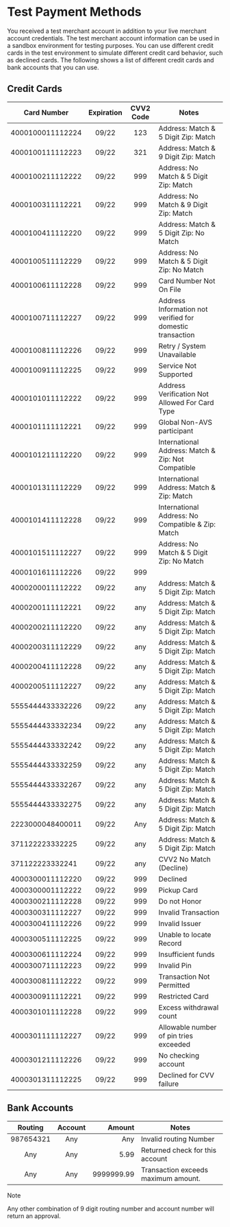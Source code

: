 # Test Payment Methods

You received a test merchant account in addition to your live merchant account credentials. The test merchant account information can be used in a sandbox environment for testing purposes. You can use different credit cards in the test environment to simulate different credit card behavior, such as declined cards. The following shows a list of different credit cards and bank accounts that you can use.

## Credit Cards

| Card Number      | Expiration | CVV2 Code | Notes                                                     |
|------------------|:----------:|:---------:|-----------------------------------------------------------|
| 4000100011112224 | 09/22      | 123       | Address: Match & 5 Digit Zip: Match                       |
| 4000100111112223 | 09/22      | 321       | Address: Match & 9 Digit Zip: Match                       |
| 4000100211112222 | 09/22      | 999       | Address: No Match & 5 Digit Zip: Match                    |
| 4000100311112221 | 09/22      | 999       | Address: No Match & 9 Digit Zip: Match                    |
| 4000100411112220 | 09/22      | 999       | Address: Match & 5 Digit Zip: No Match                    |
| 4000100511112229 | 09/22      | 999       | Address: No Match & 5 Digit Zip: No Match                 |
| 4000100611112228 | 09/22      | 999       | Card Number Not On File                                   |
| 4000100711112227 | 09/22      | 999       | Address Information not verified for domestic transaction |
| 4000100811112226 | 09/22      | 999       | Retry / System Unavailable                                |
| 4000100911112225 | 09/22      | 999       | Service Not Supported                                     |
| 4000101011112222 | 09/22      | 999       | Address Verification Not Allowed For Card Type            |
| 4000101111112221 | 09/22      | 999       | Global Non-AVS participant                                |
| 4000101211112220 | 09/22      | 999       | International Address: Match & Zip: Not Compatible        |
| 4000101311112229 | 09/22      | 999       | International Address: Match & Zip: Match                 |
| 4000101411112228 | 09/22      | 999       | International Address: No Compatible & Zip: Match         |
| 4000101511112227 | 09/22      | 999       | Address: No Match & 5 Digit Zip: No Match                 |
| 4000101611112226 | 09/22      | 999       |                                                           |
| 4000200011112222 | 09/22      | any       | Address: Match & 5 Digit Zip: Match                       |
| 4000200111112221 | 09/22      | any       | Address: Match & 5 Digit Zip: Match                       |
| 4000200211112220 | 09/22      | any       | Address: Match & 5 Digit Zip: Match                       |
| 4000200311112229 | 09/22      | any       | Address: Match & 5 Digit Zip: Match                       |
| 4000200411112228 | 09/22      | any       | Address: Match & 5 Digit Zip: Match                       |
| 4000200511112227 | 09/22      | any       | Address: Match & 5 Digit Zip: Match                       |
| 5555444433332226 | 09/22      | any       | Address: Match & 5 Digit Zip: Match                       |
| 5555444433332234 | 09/22      | any       | Address: Match & 5 Digit Zip: Match                       |
| 5555444433332242 | 09/22      | any       | Address: Match & 5 Digit Zip: Match                       |
| 5555444433332259 | 09/22      | any       | Address: Match & 5 Digit Zip: Match                       |
| 5555444433332267 | 09/22      | any       | Address: Match & 5 Digit Zip: Match                       |
| 5555444433332275 | 09/22      | any       | Address: Match & 5 Digit Zip: Match                       |
| 2223000048400011 | 09/22      | Any       | Address: Match & 5 Digit Zip: Match                       |
| 371122223332225  | 09/22      | any       | Address: Match & 5 Digit Zip: Match                       |
| 371122223332241  | 09/22      | any       | CVV2 No Match (Decline)                                   |
| 4000300011112220 | 09/22      | 999       | Declined                                                  |
| 4000300001112222 | 09/22      | 999       | Pickup Card                                               |
| 4000300211112228 | 09/22      | 999       | Do not Honor                                              |
| 4000300311112227 | 09/22      | 999       | Invalid Transaction                                       |
| 4000300411112226 | 09/22      | 999       | Invalid Issuer                                            |
| 4000300511112225 | 09/22      | 999       | Unable to locate Record                                   |
| 4000300611112224 | 09/22      | 999       | Insufficient funds                                        |
| 4000300711112223 | 09/22      | 999       | Invalid Pin                                               |
| 4000300811112222 | 09/22      | 999       | Transaction Not Permitted                                 |
| 4000300911112221 | 09/22      | 999       | Restricted Card                                           |
| 4000301011112228 | 09/22      | 999       | Excess withdrawal count                                   |
| 4000301111112227 | 09/22      | 999       | Allowable number of pin tries exceeded                    |
| 4000301211112226 | 09/22      | 999       | No checking account                                       |
| 4000301311112225 | 09/22      | 999       | Declined for CVV failure                                  |

## Bank Accounts

| Routing   | Account | Amount     | Notes                               |
|:---------:|:-------:|-----------:|-------------------------------------|
| 987654321 | Any     | Any        | Invalid routing Number              |
| Any       | Any     | 5.99       | Returned check for this account     |
| Any       | Any     | 9999999.99 | Transaction exceeds maximum amount. |

> [!NOTE]
> Any other combination of 9 digit routing number and account number will return an approval.
